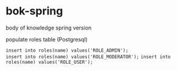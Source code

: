 # bok-spring
body of knowledge spring version  

populate roles table (Postgresql)  

`insert into roles(name) values('ROLE_ADMIN');`  
`insert into roles(name) values('ROLE_MODERATOR');`
`insert into roles(name) values('ROLE_USER');`
